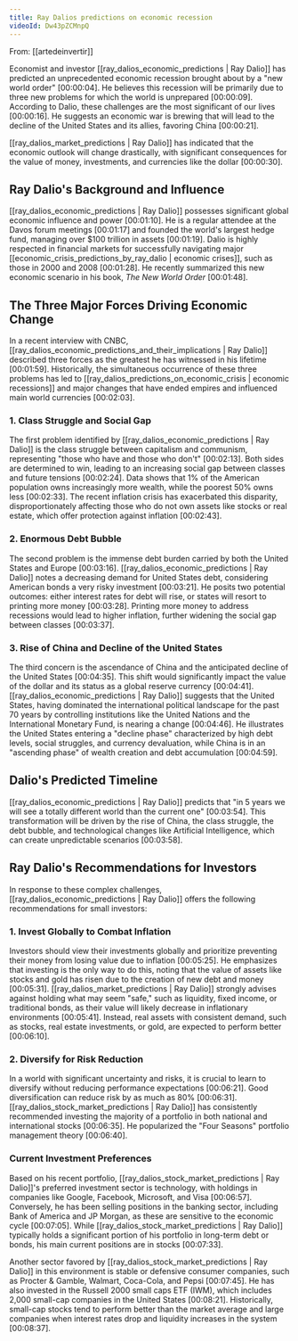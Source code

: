 ```yaml
---
title: Ray Dalios predictions on economic recession
videoId: Dw43pZCMnpQ
---
```


From: [[artedeinvertir]] <br/> 

Economist and investor [[ray_dalios_economic_predictions | Ray Dalio]] has predicted an unprecedented economic recession brought about by a "new world order" <a class="yt-timestamp" data-t="00:00:04">[00:00:04]</a>. He believes this recession will be primarily due to three new problems for which the world is unprepared <a class="yt-timestamp" data-t="00:00:09">[00:00:09]</a>. According to Dalio, these challenges are the most significant of our lives <a class="yt-timestamp" data-t="00:00:16">[00:00:16]</a>. He suggests an economic war is brewing that will lead to the decline of the United States and its allies, favoring China <a class="yt-timestamp" data-t="00:00:21">[00:00:21]</a>.

[[ray_dalios_market_predictions | Ray Dalio]] has indicated that the economic outlook will change drastically, with significant consequences for the value of money, investments, and currencies like the dollar <a class="yt-timestamp" data-t="00:00:30">[00:00:30]</a>.

## Ray Dalio's Background and Influence
[[ray_dalios_economic_predictions | Ray Dalio]] possesses significant global economic influence and power <a class="yt-timestamp" data-t="00:01:10">[00:01:10]</a>. He is a regular attendee at the Davos forum meetings <a class="yt-timestamp" data-t="00:01:17">[00:01:17]</a> and founded the world's largest hedge fund, managing over $100 trillion in assets <a class="yt-timestamp" data-t="00:01:19">[00:01:19]</a>. Dalio is highly respected in financial markets for successfully navigating major [[economic_crisis_predictions_by_ray_dalio | economic crises]], such as those in 2000 and 2008 <a class="yt-timestamp" data-t="00:01:28">[00:01:28]</a>. He recently summarized this new economic scenario in his book, *The New World Order* <a class="yt-timestamp" data-t="00:01:48">[00:01:48]</a>.

## The Three Major Forces Driving Economic Change
In a recent interview with CNBC, [[ray_dalios_economic_predictions_and_their_implications | Ray Dalio]] described three forces as the greatest he has witnessed in his lifetime <a class="yt-timestamp" data-t="00:01:59">[00:01:59]</a>. Historically, the simultaneous occurrence of these three problems has led to [[ray_dalios_predictions_on_economic_crisis | economic recessions]] and major changes that have ended empires and influenced main world currencies <a class="yt-timestamp" data-t="00:02:03">[00:02:03]</a>.

### 1. Class Struggle and Social Gap
The first problem identified by [[ray_dalios_economic_predictions | Ray Dalio]] is the class struggle between capitalism and communism, representing "those who have and those who don't" <a class="yt-timestamp" data-t="00:02:13">[00:02:13]</a>. Both sides are determined to win, leading to an increasing social gap between classes and future tensions <a class="yt-timestamp" data-t="00:02:24">[00:02:24]</a>. Data shows that 1% of the American population owns increasingly more wealth, while the poorest 50% owns less <a class="yt-timestamp" data-t="00:02:33">[00:02:33]</a>. The recent inflation crisis has exacerbated this disparity, disproportionately affecting those who do not own assets like stocks or real estate, which offer protection against inflation <a class="yt-timestamp" data-t="00:02:43">[00:02:43]</a>.

### 2. Enormous Debt Bubble
The second problem is the immense debt burden carried by both the United States and Europe <a class="yt-timestamp" data-t="00:03:16">[00:03:16]</a>. [[ray_dalios_economic_predictions | Ray Dalio]] notes a decreasing demand for United States debt, considering American bonds a very risky investment <a class="yt-timestamp" data-t="00:03:21">[00:03:21]</a>. He posits two potential outcomes: either interest rates for debt will rise, or states will resort to printing more money <a class="yt-timestamp" data-t="00:03:28">[00:03:28]</a>. Printing more money to address recessions would lead to higher inflation, further widening the social gap between classes <a class="yt-timestamp" data-t="00:03:37">[00:03:37]</a>.

### 3. Rise of China and Decline of the United States
The third concern is the ascendance of China and the anticipated decline of the United States <a class="yt-timestamp" data-t="00:04:35">[00:04:35]</a>. This shift would significantly impact the value of the dollar and its status as a global reserve currency <a class="yt-timestamp" data-t="00:04:41">[00:04:41]</a>. [[ray_dalios_economic_predictions | Ray Dalio]] suggests that the United States, having dominated the international political landscape for the past 70 years by controlling institutions like the United Nations and the International Monetary Fund, is nearing a change <a class="yt-timestamp" data-t="00:04:46">[00:04:46]</a>. He illustrates the United States entering a "decline phase" characterized by high debt levels, social struggles, and currency devaluation, while China is in an "ascending phase" of wealth creation and debt accumulation <a class="yt-timestamp" data-t="00:04:59">[00:04:59]</a>.

## Dalio's Predicted Timeline
[[ray_dalios_economic_predictions | Ray Dalio]] predicts that "in 5 years we will see a totally different world than the current one" <a class="yt-timestamp" data-t="00:03:54">[00:03:54]</a>. This transformation will be driven by the rise of China, the class struggle, the debt bubble, and technological changes like Artificial Intelligence, which can create unpredictable scenarios <a class="yt-timestamp" data-t="00:03:58">[00:03:58]</a>.

## Ray Dalio's Recommendations for Investors
In response to these complex challenges, [[ray_dalios_economic_predictions | Ray Dalio]] offers the following recommendations for small investors:

### 1. Invest Globally to Combat Inflation
Investors should view their investments globally and prioritize preventing their money from losing value due to inflation <a class="yt-timestamp" data-t="00:05:25">[00:05:25]</a>. He emphasizes that investing is the only way to do this, noting that the value of assets like stocks and gold has risen due to the creation of new debt and money <a class="yt-timestamp" data-t="00:05:31">[00:05:31]</a>. [[ray_dalios_market_predictions | Ray Dalio]] strongly advises against holding what may seem "safe," such as liquidity, fixed income, or traditional bonds, as their value will likely decrease in inflationary environments <a class="yt-timestamp" data-t="00:05:41">[00:05:41]</a>. Instead, real assets with consistent demand, such as stocks, real estate investments, or gold, are expected to perform better <a class="yt-timestamp" data-t="00:06:10">[00:06:10]</a>.

### 2. Diversify for Risk Reduction
In a world with significant uncertainty and risks, it is crucial to learn to diversify without reducing performance expectations <a class="yt-timestamp" data-t="00:06:21">[00:06:21]</a>. Good diversification can reduce risk by as much as 80% <a class="yt-timestamp" data-t="00:06:31">[00:06:31]</a>. [[ray_dalios_stock_market_predictions | Ray Dalio]] has consistently recommended investing the majority of a portfolio in both national and international stocks <a class="yt-timestamp" data-t="00:06:35">[00:06:35]</a>. He popularized the "Four Seasons" portfolio management theory <a class="yt-timestamp" data-t="00:06:40">[00:06:40]</a>.

### Current Investment Preferences
Based on his recent portfolio, [[ray_dalios_stock_market_predictions | Ray Dalio]]'s preferred investment sector is technology, with holdings in companies like Google, Facebook, Microsoft, and Visa <a class="yt-timestamp" data-t="00:06:57">[00:06:57]</a>. Conversely, he has been selling positions in the banking sector, including Bank of America and JP Morgan, as these are sensitive to the economic cycle <a class="yt-timestamp" data-t="00:07:05">[00:07:05]</a>. While [[ray_dalios_stock_market_predictions | Ray Dalio]] typically holds a significant portion of his portfolio in long-term debt or bonds, his main current positions are in stocks <a class="yt-timestamp" data-t="00:07:33">[00:07:33]</a>.

Another sector favored by [[ray_dalios_stock_market_predictions | Ray Dalio]] in this environment is stable or defensive consumer companies, such as Procter & Gamble, Walmart, Coca-Cola, and Pepsi <a class="yt-timestamp" data-t="00:07:45">[00:07:45]</a>. He has also invested in the Russell 2000 small caps ETF (IWM), which includes 2,000 small-cap companies in the United States <a class="yt-timestamp" data-t="00:08:21">[00:08:21]</a>. Historically, small-cap stocks tend to perform better than the market average and large companies when interest rates drop and liquidity increases in the system <a class="yt-timestamp" data-t="00:08:37">[00:08:37]</a>.